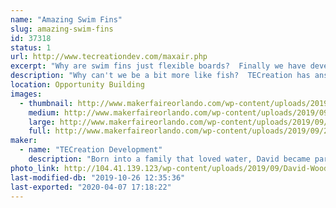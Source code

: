 ```yaml
---
name: "Amazing Swim Fins"
slug: amazing-swim-fins
id: 37318
status: 1
url: http://www.tecreationdev.com/maxair.php
excerpt: "Why are swim fins just flexible boards?  Finally we have developed fins from the ground up for their real purpose - Propulsion."
description: "Why can't we be a bit more like fish?  TECreation has answered that with an emphatic, \"We can!\"  After years of swimming with ancient fins, frustration  has lead to a vast improvement of our method of propulsion through the water.   New swim fins designed from the ground up for hydrodynamic efficiency and ease of use are 20 to 40% more efficient than the boards you are using now.  We will be demonstrating how these work with our special test tank.  Try it yourself."
location: Opportunity Building
images:
  - thumbnail: http://www.makerfaireorlando.com/wp-content/uploads/2019/09/20140913-002-OMF-FIN-Kim.jpg
    medium: http://www.makerfaireorlando.com/wp-content/uploads/2019/09/20140913-002-OMF-FIN-Kim.jpg
    large: http://www.makerfaireorlando.com/wp-content/uploads/2019/09/20140913-002-OMF-FIN-Kim.jpg
    full: http://www.makerfaireorlando.com/wp-content/uploads/2019/09/20140913-002-OMF-FIN-Kim.jpg
maker:
  - name: "TECreation Development"
    description: "Born into a family that loved water, David became part fish.  After years of sailing, swimming, SCUBA diving, sailboarding, hang gliding, and an engineering degree he decided swim fins need a serious update and TECreation was born.  The foray into swim fin design started in 2006 and has caused him to join the Inventors Council of Central Florida, eventually bringing it into the 21st century.  He has learned about urethane casting and prototyping techniques.  Now he is engaging with the US military to design fins for them."
photo_link: http://104.41.139.123/wp-content/uploads/2019/09/David-Woods-Headshot.jpg
last-modified-db: "2019-10-26 12:35:36"
last-exported: "2020-04-07 17:18:22"
---
```

